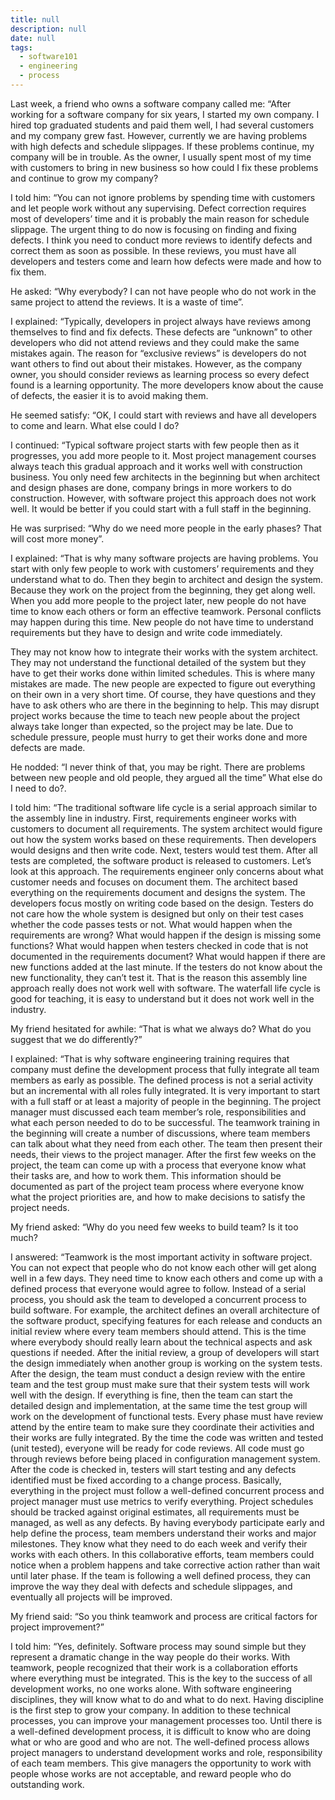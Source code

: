 ```yaml
---
title: null
description: null
date: null
tags:
  - software101
  - engineering
  - process
---
```


Last week, a friend who owns a software company called me: “After working for a software company for six years, I started my own company. I hired top graduated students and paid them well, I had several customers and my company grew fast. However, currently we are having problems with high defects and schedule slippages. If these problems continue, my company will be in trouble. As the owner, I usually spent most of my time with customers to bring in new business so how could I fix these problems and continue to grow my company?

I told him: “You can not ignore problems by spending time with customers and let people work without any supervising. Defect correction requires most of developers’ time and it is probably the main reason for schedule slippage. The urgent thing to do now is focusing on finding and fixing defects. I think you need to conduct more reviews to identify defects and correct them as soon as possible. In these reviews, you must have all developers and testers come and learn how defects were made and how to fix them.

He asked: “Why everybody? I can not have people who do not work in the same project to attend the reviews. It is a waste of time”.

I explained: “Typically, developers in project always have reviews among themselves to find and fix defects. These defects are “unknown” to other developers who did not attend reviews and they could make the same mistakes again. The reason for “exclusive reviews” is developers do not want others to find out about their mistakes. However, as the company owner, you should consider reviews as learning process so every defect found is a learning opportunity. The more developers know about the cause of defects, the easier it is to avoid making them.

He seemed satisfy: “OK, I could start with reviews and have all developers to come and learn. What else could I do?

I continued: “Typical software project starts with few people then as it progresses, you add more people to it. Most project management courses always teach this gradual approach and it works well with construction business. You only need few architects in the beginning but when architect and design phases are done, company brings in more workers to do construction. However, with software project this approach does not work well. It would be better if you could start with a full staff in the beginning.

He was surprised: “Why do we need more people in the early phases? That will cost more money”.

I explained: “That is why many software projects are having problems. You start with only few people to work with customers’ requirements and they understand what to do. Then they begin to architect and design the system. Because they work on the project from the beginning, they get along well. When you add more people to the project later, new people do not have time to know each others or form an effective teamwork. Personal conflicts may happen during this time. New people do not have time to understand requirements but they have to design and write code immediately.

They may not know how to integrate their works with the system architect. They may not understand the functional detailed of the system but they have to get their works done within limited schedules. This is where many mistakes are made. The new people are expected to figure out everything on their own in a very short time. Of course, they have questions and they have to ask others who are there in the beginning to help. This may disrupt project works because the time to teach new people about the project always take longer than expected, so the project may be late. Due to schedule pressure, people must hurry to get their works done and more defects are made.

He nodded: “I never think of that, you may be right. There are problems between new people and old people, they argued all the time” What else do I need to do?.

I told him: “The traditional software life cycle is a serial approach similar to the assembly line in industry. First, requirements engineer works with customers to document all requirements. The system architect would figure out how the system works based on these requirements. Then developers would designs and then write code. Next, testers would test them. After all tests are completed, the software product is released to customers. Let’s look at this approach. The requirements engineer only concerns about what customer needs and focuses on document them. The architect based everything on the requirements document and designs the system. The developers focus mostly on writing code based on the design. Testers do not care how the whole system is designed but only on their test cases whether the code passes tests or not. What would happen when the requirements are wrong? What would happen if the design is missing some functions? What would happen when testers checked in code that is not documented in the requirements document? What would happen if there are new functions added at the last minute. If the testers do not know about the new functionality, they can’t test it. That is the reason this assembly line approach really does not work well with software. The waterfall life cycle is good for teaching, it is easy to understand but it does not work well in the industry.

My friend hesitated for awhile: “That is what we always do? What do you suggest that we do differently?”

I explained: “That is why software engineering training requires that company must define the development process that fully integrate all team members as early as possible. The defined process is not a serial activity but an incremental with all roles fully integrated. It is very important to start with a full staff or at least a majority of people in the beginning. The project manager must discussed each team member’s role, responsibilities and what each person needed to do to be successful. The teamwork training in the beginning will create a number of discussions, where team members can talk about what they need from each other. The team then present their needs, their views to the project manager. After the first few weeks on the project, the team can come up with a process that everyone know what their tasks are, and how to work them. This information should be documented as part of the project team process where everyone know what the project priorities are, and how to make decisions to satisfy the project needs.

My friend asked: “Why do you need few weeks to build team? Is it too much?

I answered: “Teamwork is the most important activity in software project. You can not expect that people who do not know each other will get along well in a few days. They need time to know each others and come up with a defined process that everyone would agree to follow. Instead of a serial process, you should ask the team to developed a concurrent process to build software. For example, the architect defines an overall architecture of the software product, specifying features for each release and conducts an initial review where every team members should attend. This is the time where everybody should really learn about the technical aspects and ask questions if needed. After the initial review, a group of developers will start the design immediately when another group is working on the system tests. After the design, the team must conduct a design review with the entire team and the test group must make sure that their system tests will work well with the design. If everything is fine, then the team can start the detailed design and implementation, at the same time the test group will work on the development of functional tests. Every phase must have review attend by the entire team to make sure they coordinate their activities and their works are fully integrated. By the time the code was written and tested (unit tested), everyone will be ready for code reviews. All code must go through reviews before being placed in configuration management system. After the code is checked in, testers will start testing and any defects identified must be fixed according to a change process. Basically, everything in the project must follow a well-defined concurrent process and project manager must use metrics to verify everything. Project schedules should be tracked against original estimates, all requirements must be managed, as well as any defects. By having everybody participate early and help define the process, team members understand their works and major milestones. They know what they need to do each week and verify their works with each others. In this collaborative efforts, team members could notice when a problem happens and take corrective action rather than wait until later phase. If the team is following a well defined process, they can improve the way they deal with defects and schedule slippages, and eventually all projects will be improved.

My friend said: “So you think teamwork and process are critical factors for project improvement?”

I told him: “Yes, definitely. Software process may sound simple but they represent a dramatic change in the way people do their works. With teamwork, people recognized that their work is a collaboration efforts where everything must be integrated. This is the key to the success of all development works, no one works alone. With software engineering disciplines, they will know what to do and what to do next. Having discipline is the first step to grow your company. In addition to these technical processes, you can improve your management processes too. Until there is a well-defined development process, it is difficult to know who are doing what or who are good and who are not. The well-defined process allows project managers to understand development works and role, responsibility of each team members. This give managers the opportunity to work with people whose works are not acceptable, and reward people who do outstanding work.
